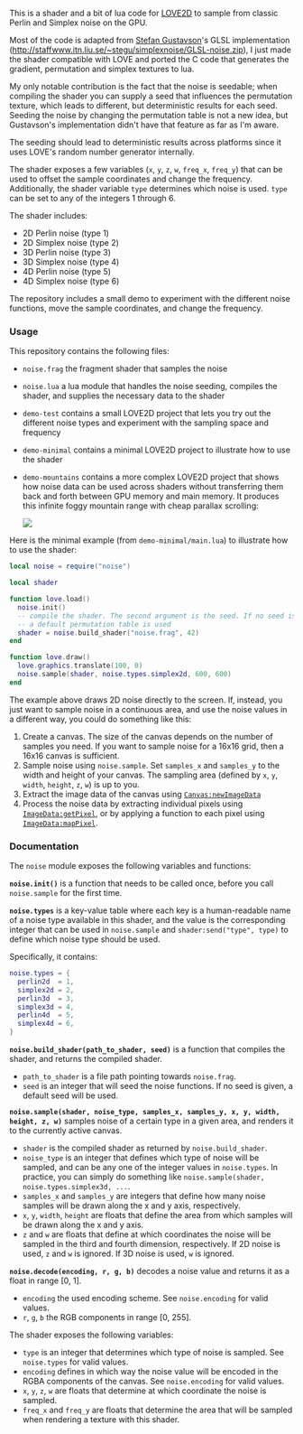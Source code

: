 This is a shader and a bit of lua code for [LOVE2D](https://www.love2d.org) to sample from classic Perlin and Simplex noise on the GPU.

Most of the code is adapted from [Stefan
Gustavson](http://staffwww.itn.liu.se/~stegu/)'s GLSL implementation
(http://staffwww.itn.liu.se/~stegu/simplexnoise/GLSL-noise.zip), I just made
the shader compatible with LOVE and ported the C code that generates the
gradient, permutation and simplex textures to lua.

My only notable contribution is the fact that the noise is seedable; when
compiling the shader you can supply a seed that influences the permutation
texture, which leads to different, but deterministic results for each seed.
Seeding the noise by changing the permutation table is not a new idea, but
Gustavson's implementation didn't have that feature as far as I'm aware.

The seeding should lead to deterministic results across platforms since it uses
LOVE's random number generator internally.

The shader exposes a few variables (`x`, `y`, `z`, `w`, `freq_x`, `freq_y`)
that can be used to offset the sample coordinates and change the frequency.
Additionally, the shader variable `type` determines which noise is used. `type`
can be set to any of the integers 1 through 6.

The shader includes:

 - 2D Perlin noise (type 1)
 - 2D Simplex noise (type 2)
 - 3D Perlin noise (type 3)
 - 3D Simplex noise (type 4)
 - 4D Perlin noise (type 5)
 - 4D Simplex noise (type 6)

The repository includes a small demo to experiment with the different noise
functions, move the sample coordinates, and change the frequency.

### Usage

This repository contains the following files:

 - `noise.frag` the fragment shader that samples the noise
 - `noise.lua` a lua module that handles the noise seeding, compiles the shader, and supplies the necessary data to the shader
 - `demo-test` contains a small LOVE2D project that lets you try out the different noise types and experiment with the sampling space and frequency
 - `demo-minimal` contains a minimal LOVE2D project to illustrate how to use the shader
 - `demo-mountains` contains a more complex LOVE2D project that shows how noise data can be used across shaders without transferring them back and forth between GPU memory and main memory. It produces this infinite foggy mountain range with cheap parallax scrolling:

   [![](https://media.giphy.com/media/3ohhwGFpRk33lDiI3m/giphy.gif)](https://giphy.com/gifs/3ohhwGFpRk33lDiI3m/html5 )

Here is the minimal example (from `demo-minimal/main.lua`) to illustrate how to use the shader:

```lua
local noise = require("noise")

local shader

function love.load()
  noise.init()
  -- compile the shader. The second argument is the seed. If no seed is given,
  -- a default permutation table is used
  shader = noise.build_shader("noise.frag", 42)
end

function love.draw()
  love.graphics.translate(100, 0)
  noise.sample(shader, noise.types.simplex2d, 600, 600)
end
```

The example above draws 2D noise directly to the screen. If, instead, you just want to sample noise in a continuous area, and use the noise values in a different way, you could do something like this:

 1. Create a canvas. The size of the canvas depends on the number of samples you need. If you want to sample noise for a 16x16 grid, then a 16x16 canvas is sufficient.
 2. Sample noise using `noise.sample`. Set `samples_x` and `samples_y` to the width and height of your canvas. The sampling area (defined by `x`, `y`, `width`, `height`, `z`, `w`) is up to you.
 3. Extract the image data of the canvas using [`Canvas:newImageData`](https://love2d.org/wiki/Canvas:newImageData)
 4. Process the noise data by extracting individual pixels using [`ImageData:getPixel`](https://love2d.org/wiki/ImageData:getPixel), or by applying a function to each pixel using [`ImageData:mapPixel`](https://love2d.org/wiki/ImageData:mapPixel).

### Documentation

The `noise` module exposes the following variables and functions:

**`noise.init()`** is a function that needs to be called once, before you call `noise.sample` for the first time.

**`noise.types`** is a key-value table where each key is a human-readable name of a noise type available in this shader, and the value is the corresponding integer that can be used in `noise.sample` and `shader:send("type", type)` to define which noise type should be used.

Specifically, it contains:

```lua
noise.types = {
  perlin2d  = 1,
  simplex2d = 2,
  perlin3d  = 3,
  simplex3d = 4,
  perlin4d  = 5,
  simplex4d = 6,
}
```

**`noise.build_shader(path_to_shader, seed)`** is a function that compiles the shader, and returns the compiled shader.

 - `path_to_shader` is a file path pointing towards `noise.frag`.
 - `seed` is an integer that will seed the noise functions. If no seed is given, a default seed will be used.

**`noise.sample(shader, noise_type, samples_x, samples_y, x, y, width, height, z, w)`** samples noise of a certain type in a given area, and renders it to the currently active canvas.

 - `shader` is the compiled shader as returned by `noise.build_shader`.
 - `noise_type` is an integer that defines which type of noise will be sampled, and can be any one of the integer values in `noise.types`. In practice, you can simply do something like `noise.sample(shader, noise.types.simplex3d, ...`.
 - `samples_x` and `samples_y` are integers that define how many noise samples will be drawn along the x and y axis, respectively.
 - `x`, `y`, `width`, `height` are floats that define the area from which samples will be drawn along the x and y axis.
 - `z` and `w` are floats that define at which coordinates the noise will be sampled in the third and fourth dimension, respectively. If 2D noise is used, `z` and `w` is ignored. If 3D noise is used, `w` is ignored.

**`noise.decode(encoding, r, g, b)`** decodes a noise value and returns it as a float in range [0, 1].

 - `encoding` the used encoding scheme. See `noise.encoding` for valid values.
 - `r`, `g`, `b` the RGB components in range [0, 255].

The shader exposes the following variables:

 - `type` is an integer that determines which type of noise is sampled. See `noise.types` for valid values.
 - `encoding` defines in which way the noise value will be encoded in the RGBA components of the canvas. See `noise.encoding` for valid values.
 - `x`, `y`, `z`, `w` are floats that determine at which coordinate the noise is sampled.
 - `freq_x` and `freq_y` are floats that determine the area that will be sampled when rendering a texture with this shader.
